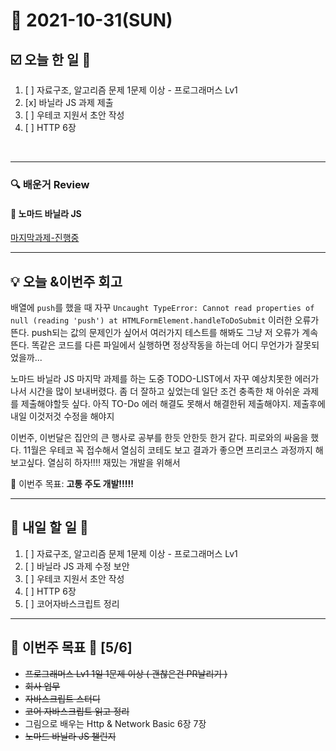 # 📆 2021-10-31(SUN)
## ☑️ 오늘 한 일 📑
1. [ ] 자료구조, 알고리즘 문제 1문제 이상 - 프로그래머스 Lv1
2. [x] 바닐라 JS 과제 제출
3. [ ] 우테코 지원서 초안 작성
4. [ ] HTTP 6장


<br>

***

### 🔍️ 배운거 Review 

#### 🌈 노마드 바닐라 JS
[마지막과제-진행중](https://github.com/Kyuwon53/kyuwon.vanillajs-challenge.github.io)
***

## 💡  오늘 &이번주 회고 

배열에 `push`를 했을 때 자꾸
`Uncaught TypeError: Cannot read properties of null (reading 'push')
    at HTMLFormElement.handleToDoSubmit` 이러한 오류가 뜬다. 
push되는 값의 문제인가 싶어서 여러가지 테스트를 해봐도 그냥 저 오류가 계속 뜬다. 
똑같은 코드를 다른 파일에서 실행하면 정상작동을 하는데 어디 무언가가 잘못되었을까...

노마드 바닐라 JS 마지막 과제를 하는 도중 TODO-LIST에서 자꾸 예상치못한 에러가 나서 시간을 많이 보내버렸다. 
좀 더 잘하고 싶었는데 일단 조건 충족한 채 아쉬운 과제를 제출해야할듯 싶다. 아직 TO-Do 에러 해결도 못해서 해결한뒤 제출해야지.
제출후에 내일 이것저것 수정을 해야지 

이번주, 이번달은 집안의 큰 행사로 공부를 한듯 안한듯 한거 같다. 피로와의 싸움을 했다. 11월은 우테코 꼭 접수해서 열심히 코테도 보고
결과가 좋으면 프리코스 과정까지 해보고싶다. 열심히 하자!!!! 재밌는 개발을 위해서 

🎯 이번주 목표: **고통 주도 개발!!!!!** 

***

## 🎯 내일 할 일 🎯
1. [ ] 자료구조, 알고리즘 문제 1문제 이상 - 프로그래머스 Lv1
2. [ ] 바닐라 JS 과제 수정 보안
3. [ ] 우테코 지원서 초안 작성
4. [ ] HTTP 6장 
5. [ ] 코어자바스크립트 정리 

***

## 🏁 이번주 목표 🏁  [5/6]
- ~~프로그래머스 Lv1 1일 1문제 이상 ( 괜찮은건 PR날리기 )~~
- ~~회사 업무~~ 
- ~~자바스크립트 스터디~~ 
- ~~코어 자바스크립트 읽고 정리~~ 
- 그림으로 배우는 Http & Network Basic 6장 7장
- ~~노마드 바닐라 JS 챌린지~~

